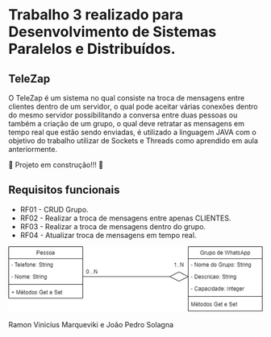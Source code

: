 # Trabalho 3 realizado para Desenvolvimento de Sistemas Paralelos e Distribuídos.
 ## TeleZap
 
O TeleZap é um sistema no qual consiste na troca de mensagens entre clientes dentro de um servidor, o qual pode aceitar várias conexões dentro do mesmo servidor possibilitando a conversa entre duas pessoas ou também a criação de um grupo, o qual deve retratar as mensagens em tempo real que estão sendo enviadas, é utilizado a linguagem JAVA com o objetivo do trabalho utilizar de Sockets e Threads como aprendido em aula anteriormente.
 
 🚧  Projeto em construção!!!  🚧
 
 ## Requisitos funcionais
 
 * RF01 - CRUD Grupo.
 * RF02 - Realizar a troca de mensagens entre apenas CLIENTES.
 * RF03 - Realizar a troca de mensagens dentro do grupo.
 * RF04 - Atualizar troca de mensagens em tempo real.
 <p align = "center">
 <img src = "src/assets/DiagramaDeClasseT4.drawio.png"> </img>
 </p>
 Ramon Vinicius Marqueviki e João Pedro Solagna
 
